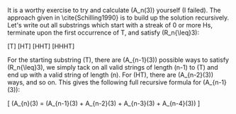 It is a worthy exercise to try and calculate \(A_n(3)\) yourself (I failed).  The approach given in \cite{Schilling1990} is to build up the solution recursively.  Let's write out all substrings which start with a streak of 0 or more Hs, terminate upon the first occurrence of T, and satisfy \(R_n{\leq}3\):

\[T\]
\[HT\]
\[HHT\]
\[HHHT\]

For the starting substring \(T\), there are \(A_{n-1}(3)\) possible ways to satisfy \(R_n{\leq}3\), we simply tack on all valid strings of length \(n-1\) to \(T\) and end up with a valid string of length \(n\).  For \(HT\), there are \(A_{n-2}(3)\) ways, and so on.  This gives the following full recursive formula for \(A_{n-1}(3)\):

\[
\(A_{n}(3) = \(A_{n-1}(3) + A_{n-2}(3) + A_{n-3}(3) + A_{n-4}(3)\) 
\]

